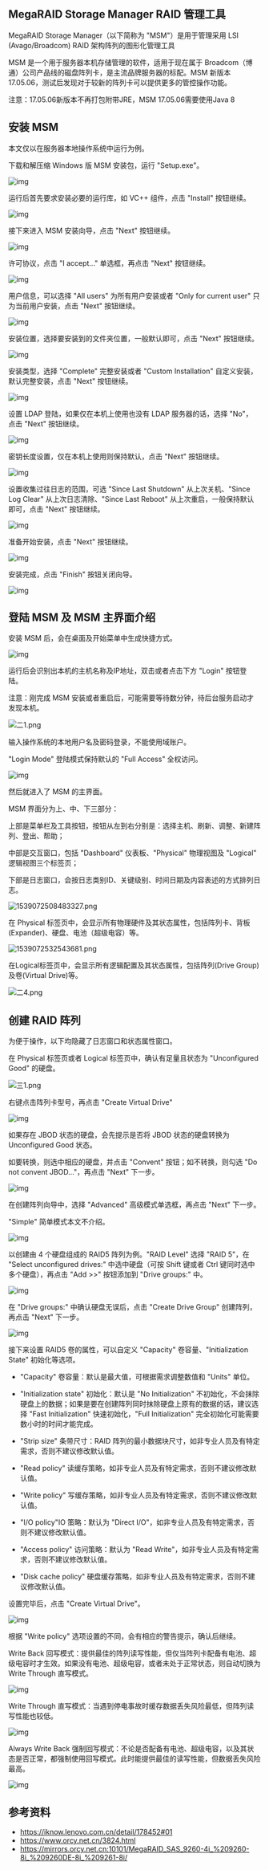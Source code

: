 ## MegaRAID Storage Manager RAID 管理工具

MegaRAID Storage Manager（以下简称为 "MSM"）是用于管理采用 LSI (Avago/Broadcom) RAID 架构阵列的图形化管理工具

MSM 是一个用于服务器本机存储管理的软件，适用于现在属于 Broadcom（博通）公司产品线的磁盘阵列卡，是主流品牌服务器的标配。MSM 新版本 17.05.06，测试后发现对于较新的阵列卡可以提供更多的管控操作功能。

注意：17.05.06新版本不再打包附带JRE，MSM 17.05.06需要使用Java 8

## 安装 MSM

本文仅以在服务器本地操作系统中运行为例。

下载和解压缩 Windows 版 MSM 安装包，运行 "Setup.exe"。

![img](./.assets/MegaRaid/20181004103452933001.png)



运行后首先要求安装必要的运行库，如 VC++ 组件，点击 "Install" 按钮继续。

![img](./.assets/MegaRaid/20181004103514473.png)



接下来进入 MSM 安装向导，点击 "Next" 按钮继续。

![img](./.assets/MegaRaid/20181004103608948.png)



许可协议，点击 "I accept..." 单选框，再点击 "Next" 按钮继续。

![img](./.assets/MegaRaid/20181004103622305.png)

用户信息，可以选择 "All users" 为所有用户安装或者 "Only for current user" 只为当前用户安装，点击 "Next" 按钮继续。

![img](./.assets/MegaRaid/20181004103639793.png)



安装位置，选择要安装到的文件夹位置，一般默认即可，点击 "Next" 按钮继续。

![img](./.assets/MegaRaid/20181004103702604.png)

安装类型，选择 "Complete" 完整安装或者 "Custom Installation" 自定义安装，默认完整安装，点击 "Next" 按钮继续。

![img](./.assets/MegaRaid/20181004103713705.png)

设置 LDAP 登陆，如果仅在本机上使用也没有 LDAP 服务器的话，选择 "No"， 点击 "Next" 按钮继续。

![img](./.assets/MegaRaid/20181004103828114.png)

密钥长度设置，仅在本机上使用则保持默认，点击 "Next" 按钮继续。

![img](./.assets/MegaRaid/20181004103923571.png)

设置收集过往日志的范围，可选 "Since Last Shutdown" 从上次关机、"Since Log Clear" 从上次日志清除、"Since Last Reboot" 从上次重启，一般保持默认即可，点击 "Next" 按钮继续。

![img](./.assets/MegaRaid/20181004103949610.png)

准备开始安装，点击 "Next" 按钮继续。

![img](./.assets/MegaRaid/20181004104045552.png)

安装完成，点击 "Finish" 按钮关闭向导。

![img](./.assets/MegaRaid/20181004104102157.png)

## 登陆 MSM 及 MSM 主界面介绍

安装 MSM 后，会在桌面及开始菜单中生成快捷方式。

![img](./.assets/MegaRaid/20181004104204301.png)

运行后会识别出本机的主机名称及IP地址，双击或者点击下方 "Login" 按钮登陆。

注意：刚完成 MSM 安装或者重启后，可能需要等待数分钟，待后台服务启动才发现本机。

![二1.png](./.assets/MegaRaid/1539072493550999.png)

输入操作系统的本地用户名及密码登录，不能使用域账户。

"Login Mode" 登陆模式保持默认的 "Full Access" 全权访问。

![img](./.assets/MegaRaid/20181004104412451.png)



然后就进入了 MSM 的主界面。

MSM 界面分为上、中、下三部分：

上部是菜单栏及工具按钮，按钮从左到右分别是：选择主机、刷新、调整、新建阵列、登出、帮助；

中部是交互窗口，包括 "Dashboard" 仪表板、"Physical" 物理视图及 "Logical" 逻辑视图三个标签页；

下部是日志窗口，会按日志类别ID、关键级别、时间日期及内容表述的方式排列日志。

![1539072508483327.png](./.assets/MegaRaid/1539072508483327.png)

在 Physical 标签页中，会显示所有物理硬件及其状态属性，包括阵列卡、背板(Expander)、硬盘、电池（超级电容）等。

![1539072532543681.png](./.assets/MegaRaid/1539072532543681.png)

在Logical标签页中，会显示所有逻辑配置及其状态属性，包括阵列(Drive Group)及卷(Virtual Drive)等。

![二4.png](./.assets/MegaRaid/1539072545663320.png)

## 创建 RAID 阵列

为便于操作，以下均隐藏了日志窗口和状态属性窗口。

在 Physical 标签页或者 Logical 标签页中，确认有足量且状态为 "Unconfigured Good" 的硬盘。

![三1.png](./.assets/MegaRaid/1539072578352194.png)

右键点击阵列卡型号，再点击 "Create Virtual Drive"

![img](./.assets/MegaRaid/20181004111642561001.png)

如果存在 JBOD 状态的硬盘，会先提示是否将 JBOD 状态的硬盘转换为 Unconfigured Good 状态。

如要转换，则选中相应的硬盘，并点击 "Convent" 按钮；如不转换，则勾选 "Do not convent JBOD..."，再点击 "Next" 下一步。

![img](./.assets/MegaRaid/20181004125237937001.png)

在创建阵列向导中，选择 "Advanced" 高级模式单选框，再点击 "Next" 下一步。

"Simple" 简单模式本文不介绍。

![img](./.assets/MegaRaid/20181004112141175.png)

以创建由 4 个硬盘组成的 RAID5 阵列为例。"RAID Level" 选择 "RAID 5"，在 "Select unconfigured drives:" 中选中硬盘（可按 Shift 键或者 Ctrl 键同时选中多个硬盘），再点击 "Add >>" 按钮添加到 "Drive groups:" 中。

![img](./.assets/MegaRaid/20181004112631817001.png)

在 "Drive groups:" 中确认硬盘无误后，点击 "Create Drive Group" 创建阵列，再点击 "Next" 下一步。

![img](./.assets/MegaRaid/20181004112840747001.png)

接下来设置 RAID5 卷的属性，可以自定义 "Capacity" 卷容量、"Initialization State" 初始化等选项。

- "Capacity" 卷容量：默认是最大值，可根据需求调整数值和 "Units" 单位。

- "Initialization state" 初始化：默认是 "No Initialization" 不初始化，不会抹除硬盘上的数据；如果是要在创建阵列同时抹除硬盘上原有的数据的话，建议选择 "Fast Initialization" 快速初始化，"Full Initialization" 完全初始化可能需要数小时的时间才能完成。

- "Strip size" 条带尺寸：RAID 阵列的最小数据块尺寸，如非专业人员及有特定需求，否则不建议修改默认值。

- "Read policy" 读缓存策略，如非专业人员及有特定需求，否则不建议修改默认值。

- "Write policy" 写缓存策略，如非专业人员及有特定需求，否则不建议修改默认值。

- "I/O policy"IO 策略：默认为 "Direct I/O"，如非专业人员及有特定需求，否则不建议修改默认值。

- "Access policy" 访问策略：默认为 "Read Write"，如非专业人员及有特定需求，否则不建议修改默认值。

- "Disk cache policy" 硬盘缓存策略，如非专业人员及有特定需求，否则不建议修改默认值。

设置完毕后，点击 "Create Virtual Drive"。

![img](./.assets/MegaRaid/20181004114639595001.png)



根据 "Write policy" 选项设置的不同，会有相应的警告提示，确认后继续。

Write Back 回写模式：提供最佳的阵列读写性能，但仅当阵列卡配备有电池、超级电容时才生效。如果没有电池、超级电容，或者未处于正常状态，则自动切换为 Write Through 直写模式。

![img](./.assets/MegaRaid/20181004115447373.png)

Write Through 直写模式：当遇到停电事故时缓存数据丢失风险最低，但阵列读写性能也较低。

![img](./.assets/MegaRaid/20181004115645610.png)

Always Write Back 强制回写模式：不论是否配备有电池、超级电容，以及其状态是否正常，都强制使用回写模式。此时能提供最佳的读写性能，但数据丢失风险最高。

![img](./.assets/MegaRaid/20181004115435183.png)

## 参考资料

- <https://iknow.lenovo.com.cn/detail/178452#01>
- <https://www.orcy.net.cn/3824.html>
- <https://mirrors.orcy.net.cn:10101/MegaRAID_SAS_9260-4i_%209260-8i_%209260DE-8i_%209261-8i/>